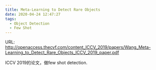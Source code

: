 ```yaml
---
title: Meta-Learning to Detect Rare Objects
date: 2020-04-24 12:47:27
tags:
  - Object Detection
  - Few Shot
---
```

URL: http://openaccess.thecvf.com/content_ICCV_2019/papers/Wang_Meta-Learning_to_Detect_Rare_Objects_ICCV_2019_paper.pdf

ICCV 2019的论文，做few shot detection. 
